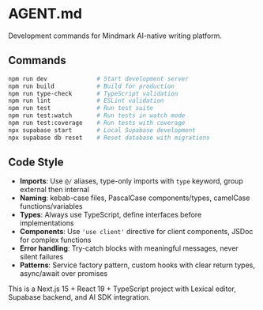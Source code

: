# AGENT.md

Development commands for Mindmark AI-native writing platform.

## Commands

```bash
npm run dev              # Start development server
npm run build            # Build for production  
npm run type-check       # TypeScript validation
npm run lint             # ESLint validation
npm run test             # Run test suite
npm run test:watch       # Run tests in watch mode
npm run test:coverage    # Run tests with coverage
npx supabase start       # Local Supabase development
npx supabase db reset    # Reset database with migrations
```

## Code Style

- **Imports**: Use `@/` aliases, type-only imports with `type` keyword, group external then internal
- **Naming**: kebab-case files, PascalCase components/types, camelCase functions/variables
- **Types**: Always use TypeScript, define interfaces before implementations
- **Components**: Use `'use client'` directive for client components, JSDoc for complex functions
- **Error handling**: Try-catch blocks with meaningful messages, never silent failures
- **Patterns**: Service factory pattern, custom hooks with clear return types, async/await over promises

This is a Next.js 15 + React 19 + TypeScript project with Lexical editor, Supabase backend, and AI SDK integration.
